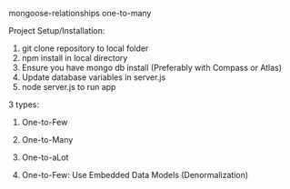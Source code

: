 mongoose-relationships one-to-many

Project Setup/Installation:

1. git clone repository to local folder
2. npm install in local directory
3. Ensure you have mongo db install (Preferably with Compass or Atlas)
4. Update database variables in server.js
5. node server.js to run app

3 types:

1. One-to-Few
2. One-to-Many
3. One-to-aLot

1. One-to-Few: Use Embedded Data Models (Denormalization)

